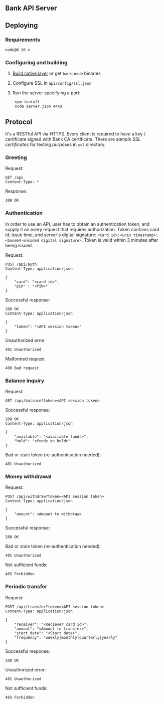Bank API Server
---------------


## Deploying


### Requirements

    node@0.10.x

### Configuring and building

1. [Build native layer](native/README.md) or get `bank.node` binaries
2. Configure SSL in `api/config/ssl.json`
3. Run the server specifying a port:

        npm install
        node server.json 4443


## Protocol


It's a RESTful API via HTTPS. Every client is required to have a key / certificate signed with Bank CA certificate. There are *sample SSL certificates* for testing purposes in `ssl` directory.


### Greeting


Request:

    GET /api
    Content-Type: *

Response:

    200 OK


### Authentication


In order to use an API, user has to obtain an authentication token, and supply it on every request that requires authorization. Token contains card id, issue time, and server's digital signature: `<card id>:<unix timestamp>:<base64-encoded digital signature>`. Token is valid within 3 minutes after being issued.


Request:

    POST /api/auth
    Content-Type: application/json

    {
        "card": "<card id>",
        "pin" : "<PIN>"
    }

Successful response:

    200 OK
    Content-Type: application/json

    {
        "token": "<API session token>"
    }

Unauthorized error

    401 Unauthorized

Malformed request

    400 Bad request


### Balance inquiry


Request:

    GET /api/balance?token=<API session token>

Successful response:

    200 OK
    Content-Type: application/json

    {
        "available": "<available funds>",
        "hold": "<funds on hold>"
    }

Bad or stale token (re-authentication needed):

    401 Unauthorized


### Money withdrawal


Request:

    POST /api/withdraw?token=<API session token>
    Content-Type: application/json

    {
        "amount": <Amount to withdraw>
    }

Successful response:

    200 OK

Bad or stale token (re-authentication needed):

    401 Unauthorized

Not sufficient funds:

    403 Forbidden


### Periodic transfer


Request:

    POST /api/transfer?token=<API session token>
    Content-Type: application/json

    {
        "receiver": "<Reciever card id>",
        "amount": "<Amount to transfer>",
        "start_date": "<Start date>",
        "frequency": "weekly|monthly|quarterly|yearly"
    }

Successful response:

    200 OK

Unauthorized error:

    401 Unauthorized

Not sufficient funds:

    403 Forbidden
